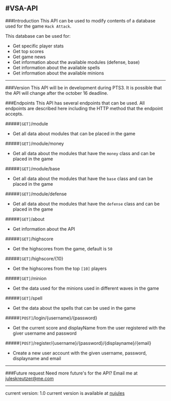 #VSA-API
---
###Introduction
This API can be used to modify contents of a database used for the game ```Hack Attack```.

This database can be used for:
 - Get specific player stats
 - Get top scores
 - Get game news
 - Get information about the available modules (defense, base)
 - Get information about the available spells
 - Get information about the available minions

 ---

###Version
This API will be in development during PTS3. It is possible that the API will change after the october 16 deadline.

###Endpoints
This API has several endpoints that can be used. All endpoints are described here including the HTTP method that the endpoint accepts.

#####```[GET]```/module
- Get all data about modules that can be placed in the game

#####```[GET]```/module/money
- Get all data about the modules that have the ```money``` class and can be placed in the game

#####```[GET]```/module/base
- Get all data about the modules that have the ```base``` class and can be placed in the game

#####```[GET]```/module/defense
- Get all data about the modules that have the ```defense``` class and can be placed in the game

#####```[GET]```/about
- Get information about the API

#####```[GET]```/highscore
- Get the highscores from the game, default is ```50```

#####```[GET]```/highscore/{10}
- Get the highscores from the top ```[10]``` players

#####```[GET]```/minion
- Get the data used for the minions used in different waves in the game

#####```[GET]```/spell
- Get the data about the spells that can be used in the game

#####```[POST]```/login/{username}/{password}
- Get the current score and displayName from the user registered with the giver username and password

#####```[POST]```/register/{username}/{password}/{displayname}/{email}
- Create a new user account with the given username, password, displayname and email


---

###Future request
Need more future's for the API? Email me at [juleskreutzer@me.com](mailto:juleskreutzer@me.com)


---
current version: 1.0
current version is available at [nujules](http://api.nujules.nl)
